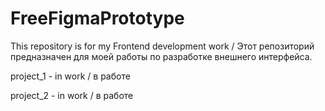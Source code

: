 # FreeFigmaPrototype
This repository is for my Frontend development work / Этот репозиторий предназначен для моей работы по разработке внешнего интерфейса.

project_1 - in work / в работе

project_2 - in work / в работе
